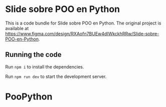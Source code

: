 
  # Slide sobre POO en Python

  This is a code bundle for Slide sobre POO en Python. The original project is available at https://www.figma.com/design/RXAofn7BUEw4dIWkckhRRw/Slide-sobre-POO-en-Python.

  ## Running the code

  Run `npm i` to install the dependencies.

  Run `npm run dev` to start the development server.
  # PooPython
